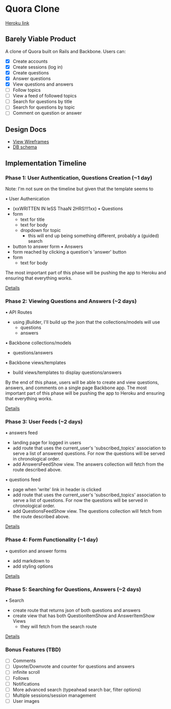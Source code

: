 # Quora Clone

[Heroku link][heroku]

[heroku]: http://flux-capacitr.herokuapp.com

## Barely Viable Product
A clone of Quora built on Rails and Backbone. Users can:

- [x] Create accounts
- [x] Create sessions (log in)
- [x] Create questions
- [x] Answer questions
- [x] View questions and answers
- [ ] Follow topics
- [ ] View a feed of followed topics
- [ ] Search for questions by title
- [ ] Search for questions by topic
- [ ] Comment on question or answer

## Design Docs
* [View Wireframes][views]
* [DB schema][schema]

[views]: ./docs/wireframes
[schema]: ./docs/schema.md

## Implementation Timeline

### Phase 1: User Authentication, Questions Creation (~1 day)
Note: I'm not sure on the timeline but given that the template seems to

• User Authenication
  - (xxWRITTEN IN leSS ThaaN 2HRS!!!1xx)
• Questions
  - form
    - text for title
    - text for body
    - dropdown for topic
      - this will end up being something different, probably a (guided) search
  - button to answer form
• Answers
  - form reached by clicking a question's 'answer' button
  - form
    - text for body


The most important part of this phase will be pushing the app to Heroku and ensuring that everything works.

[Details][phase-one]

### Phase 2: Viewing Questions and Answers (~2 days)

• API Routes
  - using jBuilder, I'll build up the json that the collections/models will use
    - questions
    - answers

• Backbone collections/models
  - questions/answers

• Backbone views/templates
  - build views/templates to display questions/answers

By the end of this phase, users will be able to create and view questions, answers, and comments on a single page Backbone app. The most important part of this phase will be pushing the app to Heroku and ensuring that everything works.

[Details][phase-two]

### Phase 3: User Feeds (~2 days)

• answers feed
  - landing page for logged in users
  - add route that uses the current_user's 'subscribed_topics' association to serve a list of answered questions. For now the questions will be served in chronological order.
  - add AnswersFeedShow view. The answers collection will fetch from the route described above.

• questions feed
  - page when 'write' link in header is clicked
  - add route that uses the current_user's 'subscribed_topics' association to serve a list of questions. For now the questions will be served in chronological order.
  - add QuestionsFeedShow view. The questions collection will fetch from the route described above.

[Details][phase-three]

### Phase 4: Form Functionality (~1 day)

• question and answer forms
  - add markdown to
  - add styling options


[Details][phase-four]

### Phase 5: Searching for Questions, Answers (~2 days)

• Search
  - create route that returns json of both questions and answers
  - create view that has both QuestionItemShow and AnswerItemShow Views
    - they will fetch from the search route

[Details][phase-five]

### Bonus Features (TBD)
- [ ] Comments
- [ ] Upvote/Downvote and counter for questions and answers
- [ ] infinite scroll
- [ ] Follows
- [ ] Notifications
- [ ] More advanced search (typeahead search bar, filter options)
- [ ] Multiple sessions/session management
- [ ] User images

[phase-one]: ./docs/phases/phase1.md
[phase-two]: ./docs/phases/phase2.md
[phase-three]: ./docs/phases/phase3.md
[phase-four]: ./docs/phases/phase4.md
[phase-five]: ./docs/phases/phase5.md
